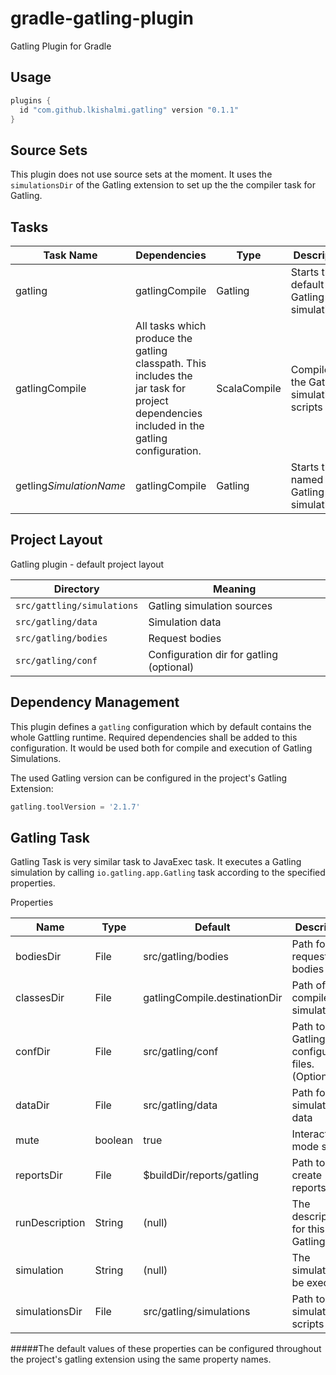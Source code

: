 # gradle-gatling-plugin
Gatling Plugin for Gradle

## Usage
```groovy
plugins {
  id "com.github.lkishalmi.gatling" version "0.1.1"
}
```

## Source Sets
This plugin does not use source sets at the moment. It uses the `simulationsDir` of the Gatling extension to set up the the compiler task for Gatling.

## Tasks

| Task Name               | Dependencies   | Type         | Description                              |
| ----------------------- | -------------- | ------------ | ---------------------------------------- |
| gatling                 | gatlingCompile | Gatling      | Starts the default Gatling simulation(s) |
| gatlingCompile          | All tasks which produce the gatling classpath. This includes the jar task for project dependencies included in the gatling configuration. | ScalaCompile | Compiles the Gatling simulation scripts  |
| getling*SimulationName* | gatlingCompile | Gatling      | Starts the named Gatling simulation      |

## Project Layout

Gatling plugin - default project layout

| Directory                  | Meaning                                  |
| -------------------------- | ---------------------------------------- |
| `src/gattling/simulations` | Gatling simulation sources               |
| `src/gatling/data`         | Simulation data                          |
| `src/gatling/bodies`       | Request bodies                           |
| `src/gatling/conf`         | Configuration dir for gatling (optional) |

## Dependency Management

This plugin defines a `gatling` configuration which by default contains the whole Gattling runtime.
Required dependencies shall be added to this configuration. It would be used both for compile and
execution of Gatling Simulations.

The used Gatling version can be configured in the project's Gatling Extension:

```groovy
gatling.toolVersion = '2.1.7'
```

## Gatling Task
Gatling Task is very similar task to JavaExec task. It executes a Gatling simulation by calling 
`io.gatling.app.Gatling` task according to the specified properties.

Properties

| Name           | Type    | Default                       | Description |
| -------------- | ------- | ----------------------------- | -----------
| bodiesDir      | File    | src/gatling/bodies            | Path for the request bodies      |
| classesDir     | File    | gatlingCompile.destinationDir | Path of the compiled simulations |
| confDir        | File    | src/gatling/conf              | Path to Gatling configuration files. (Optional) |
| dataDir        | File    | src/gatling/data              | Path for the simulation data     |
| mute           | boolean | true                          | Interactive mode switch.         |
| reportsDir     | File    | $buildDir/reports/gatling     | Path to create reports.          |
| runDescription | String  | (null)                        | The description for this Gatling run. |
| simulation     | String  | (null)                        | The simulation to be executed.   |
| simulationsDir | File    | src/gatling/simulations       | Path to the simulation scripts   |

#####The default values of these properties can be configured throughout the project's gatling extension using the
same property names.
